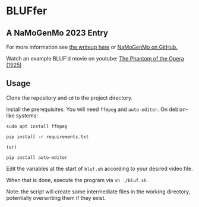 # BLUFfer

## A NaMoGenMo 2023 Entry

For more information see [the writeup here](https://foxrow.com/namogenmo-2023) or [NaMoGenMo on GitHub.](https://github.com/NaMoGenMo/2023)

Watch an example BLUF'd movie on youtube: [The Phantom of the Opera (1925)](https://www.youtube.com/watch?v=cOuy6GmQRJw)

## Usage
Clone the repository and `cd` to the project directory.

Install the prerequisites. You will need `ffmpeg` and `auto-editor`. On debian-like systems:
```
sudo apt install ffmpeg
```
```
pip install -r requirements.txt

(or)

pip install auto-editor
```

Edit the variables at the start of `bluf.sh` according to your desired video file.

When that is done, execute the program via `sh ./bluf.sh`.

Note: the script will create some intermediate files in the working directory, potentially overwriting them if they exist.

